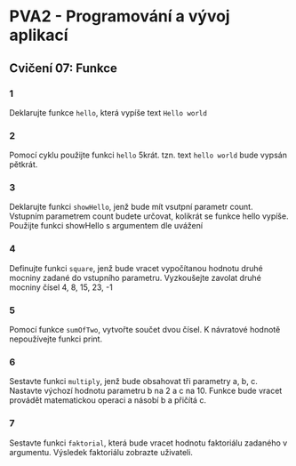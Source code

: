 # PVA2 - Programování a vývoj aplikací
## Cvičení 07: Funkce

### 1
Deklarujte funkce `hello`, která vypíše text `Hello world`

### 2
Pomocí cyklu použijte funkci `hello` 5krát. tzn. text `hello world` bude vypsán pětkrát.

### 3 
Deklarujte funkci `showHello`, jenž bude mít vsutpní parametr count. Vstupním parametrem count budete určovat, kolikrát se funkce hello vypíše. 
Použijte funkci showHello s argumentem dle uvážení

### 4
Definujte funkci `square`, jenž bude vracet vypočítanou hodnotu druhé mocniny zadané do vstupního parametru.
Vyzkoušejte zavolat druhé mocniny čísel 4, 8, 15, 23, -1

### 5
Pomocí funkce `sumOfTwo`, vytvořte součet dvou čísel. K návratové hodnotě nepoužívejte funkci print.

### 6
Sestavte funkci `multiply`, jenž bude obsahovat tři parametry a, b, c. Nastavte výchozí hodnotu parametru b na 2 a c na 10. Funkce bude vracet provádět matematickou operaci a násobí b a přičítá c.

### 7
Sestavte funkci `faktorial`, která bude vracet hodnotu faktoriálu zadaného v argumentu. Výsledek faktoriálu zobrazte uživateli.